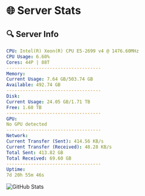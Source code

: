 # 🌐 Server Stats
## 🔍 Server Info
```yaml
CPU: Intel(R) Xeon(R) CPU E5-2699 v4 @ 1476.60MHz
CPU Usage: 6.60%
Cores: 44P | 88T
-----------------------------------
Memory:
Current Usage: 7.64 GB/503.74 GB
Available: 492.74 GB
-----------------------------------
Disk:
Current Usage: 24.05 GB/1.71 TB
Free: 1.60 TB
-----------------------------------
GPU:
No GPU detected
-----------------------------------
Network:
Current Transfer (Sent): 414.56 KB/s
Current Transfer (Received): 48.28 KB/s
Total Sent: 413.82 GB
Total Received: 69.60 GB
-----------------------------------
Uptime:
7d 20h 55m 46s
```
![GitHub Stats](https://img.shields.io/badge/Updated-2025-04-27_14:04:34-blue)